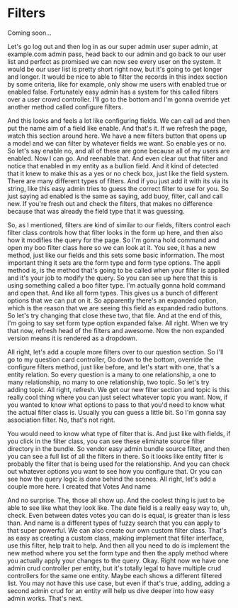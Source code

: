 # Filters

Coming soon...

Let's go log out and then log in as our super admin user super admin, at example.com
admin pass, head back to our admin and go back to our user list and perfect as
promised we can now see every user on the system. It would be our user list is pretty
short right now, but it's going to get longer and longer. It would be nice to able to
filter the records in this index section by some criteria, like for example, only
show me users with enabled true or enabled false. Fortunately easy admin has a system
for this called filters over a user crowd controller. I'll go to the bottom and I'm
gonna override yet another method called configure filters.

And this looks and feels a lot like configuring fields. We can call ad and then put
the name aim of a field like enable. And that's it. If we refresh the page, watch
this section around here. We have a new filters button that opens up a model and we
can filter by whatever fields we want. So enable yes or no. So let's say enable no,
and all of these are gone because all of my users are enabled. Now I can go. And
reenable that. And even clear out that filter and notice that enabled in my entity as
a bullion field. And it kind of detected that it knew to make this as a yes or no
check box, just like the field system. There are many different types of filters. And
if you just add it with its via its string, like this easy admin tries to guess the
correct filter to use for you. So just saying ad enabled is the same as saying, add
buoy, filter, call and call new. If you're fresh out and check the filters, that
makes no difference because that was already the field type that it was guessing.

So, as I mentioned, filters are kind of similar to our fields, filters control each
filter class controls how that filter looks in the form up here, and then also how it
modifies the query for the page. So I'm gonna hold command and open my boo filter
class here so we can look at it. You see, it has a new method, just like our fields
and this sets some basic information. The most important thing it sets are the form
type and form type options. The appli method is, is the method that's going to be
called when your filter is applied and it's your job to modify the query. So you can
see up here that this is using something called a boo filter type. I'm actually gonna
hold command and open that. And like all form types. This gives us a bunch of
different options that we can put on it. So apparently there's an expanded option,
which is the reason that we are seeing this field as expanded radio buttons. So let's
try changing that close these two, that file. And at the end of this, I'm going to
say set form type option expanded false. All right. When we try that now, refresh
head of the filters and awesome. Now the non expanded version means it is rendered as
a dropdown.

All right, let's add a couple more filters over to our question section. So I'll go
to my question card controller, Go down to the bottom, override the configure filters
method, just like before, and let's start with one, that's a entity relation. So
every question is a many to one relationship, a one to many relationship, no many to
one relationship, two topic. So let's try adding topic. All right, refresh. We get
our new filter section and topic is this really cool thing where you can just select
whatever topic you want. Now, if you wanted to know what options to pass to that
you'd need to know what the actual filter class is. Usually you can guess a little
bit. So I'm gonna say association filter. No, that's not right.

You would need to know what type of filter that is. And just like with fields, if you
click in the filter class, you can see these eliminate source filter directory in the
bundle. So vendor easy admin bundle source filter, and then you can see a full list
of all the filters in there. So it looks like entity filter is probably the filter
that is being used for the relationship. And you can check out whatever options you
want to see how you configure that. Or you can see how the query logic is done behind
the scenes. All right, let's add a couple more here. I created that Votes And name

And no surprise. The, those all show up. And the coolest thing is just to be able to
see like what they look like. The date field is a really easy way to, uh, check. Even
between dates votes you can do is equal, is greater than is less than. And name is a
different types of fuzzy search that you can apply to that super powerful. We can
also create our own custom filter class. That's as easy as creating a custom class,
making implement that filter interface, use this filter, help trait to help. And then
all you need to do is implement the new method where you set the form type and then
the apply method where you actually apply your changes to the query. Okay. Right now
we have one admin crud controller per entity, but it's totally legal to have multiple
crud controllers for the same one entity. Maybe each shows a different filtered list.
You may not have this use case, but even if that's true, adding, adding a second
admin crud for an entity will help us dive deeper into how easy admin works. That's
next.

